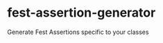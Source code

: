 fest-assertion-generator
========================

Generate Fest Assertions specific to your classes
